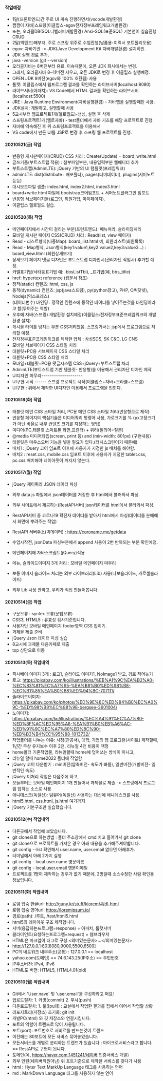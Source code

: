 #### 작업예정
- 1달(프론트엔드)간 주로 UI 계속 진행하면서(vscode개발환경)
- 짬짬이 자바|스프링(이클립스-egov전자정부프레임워크개발환경)
- 또는, 오라클DB(SQL디벨러퍼개발환경) Ansi-SQL(표준SQL) 기본언어 실습진행CRUD
- 2달(백엔드)째부터, 주로 스프링 위주로 수업진행(납품용-이력서 포트폴리오용)
- egov: 자바기반 -> JDK(Jave Development Kit 자바개발환경) 설치확인.
- JDK 실행 경로 추가.
- java -version (git --version)
- 오라클자바는 8버전부터 유료. 이슈때문에, 오픈 JDK 회사에서는 변경.
- 그래서, 오라클자바 8~11버전 지우고, 오픈 JDK로 변경 후 이클립스 실행예정.
- OPEN JDK 8버전(egov와 100% 호환됨) 사용
- 톰캣: 이클립스에서 웹프로그램 결과를 확인하는 라이브서버(localhost:8080)
- 라이브서버(아파치): VS Code에서 HTML 결과를 확인하는 라이브서버(localhost:5500)
- JRE : Java Runtime Environment(자바실행환경) - 자바앱을 실행할때만 사용.
- JDK설치: 개발하고, 실행할때 사용
- 5교시부터 웹프로젝트1개(헬로월드)-생성, 실행 후 삭제
- 스프링프로젝트1개(헬로자바) - test폴더에서 자바 기초를 해당 프로젝트로 진행
- 자바에 익숙해진 후 위 스프링프로젝트를 이용해서 
- VS code에서 만든 UI를 JSP로 변경 후 스프링 웹 프로젝트를 진행.

#### 20210521(금) 작업
- 반응형 게시판페이지(CRUD) CSS 처리 : Create(Update) = board_write.html
- 글쓰기폼(부트스트랩 적용) : 첨부파일부분, 내용입력부분 웹에디터 추가
- 부트스트랩(AdminLTE): jQuery 기반의 UI 탬플릿(프레임워크)
- adminLTE: dist(distribute : 배포폴더), pages(더미데이터), plugins(서머노트 등등)
- 대시보드파일 샘플: index.html, index2.html, index3.html
- board+write.html 파일에 bootstrap코어임포트 + 서머노트플러그인 임포트
- 반응형 서브페이지들(로그인, 회원가입, 마이페이지).
- 이클립스 헬로월드 실습.

#### 20210520(목) 작업
- 메인페이지에서 시간이 걸리는 부분(프런트엔드): 메뉴처리, 슬라이딩처리
- 모바일 게시판 페이지 CSS(CRUD) 처리 : Read(list, view 페이지)
- Read - 리스트형식(다중Map): board_list.html 예, 회원리스트(회원목록)
- Read - Map형식, Json형식(key1:value1,key2:value2,key3:value3...) : board_view.html (회원상세보기)
- 상세보기 페이지 댓글 디자인은 부트스트랩 디자인시(관리자단 작업시) 추가할 예정.
- 카멜표기법(낙타등표기법 예: .bbsListTbl), _표기법(예, bbs_title)
- href: hypertext reference (웹문서 참조)
- 정적(static) 컨텐츠: html, css, js
- 동적(dynamic) 컨텐츠: jsp(java스프링), py(python장고), PHP, C#(닷넷), Nodejs(익스프레스)
- (데이터변수) 바인딩 : 정적인 컨텐츠에 동적인 데이터를 넣어주는것을 바인딩이라고 함(묶어주는 역할)
- 오후에 자바(스프링) 개발환경 설치예정(이클립스:전자정부표준프레임워크의 개발환경 설치)
- 게시물 타이틀 넘치는 부분 CSS처리했음. 스프링가서는 jsp에서 프로그램으로 처리할 예정.
- 전자정부표준프레임워크를 제작한 업체 : 삼성SDS, SK C&C, LG CNS
- 모바일 서브페이지 CSS 스타일 처리
- 태블릿+PC용 서브페이지 CSS 스타일 처리
- 태블릿+PC용 CSS 스타일 처리
- 모바일+태블릿+PC용 댓글시스템 CSS+jQuery+부트스트랩 처리
- AdminLTE(부트스트랩 기반 템플릿- 반응형)를 이용해서 관리자단 디자인 제작
- UI디자인 마무리---------------------
- UI구현 시작 ------ 스프링 프로젝트 시작(이클립스+자바+오라클+스프링)
- UI구현 : 위에서 제작한 UI디자인 이용해서 프로그램을 입힌다.

#### 20210518(화) 작업
- 태블릿 메인 CSS 스타일 처리, PC용 메인 CSS 스타일 처리(반응형으로 제작)
- 반응형 페이지의 핵심기술은 미디어쿼리 명령어 사용, 가로크기를 % (px고정크기가 아닌 비율로 내부 컨텐츠 크기를 지정하는 방법)
- 미디어(PC,태블릿,스마트폰 화면,프린터) + 쿼리(질의어=질문)
- @media 미디어타입(screen, print 등) and (min-width: 801px) {구현내용}
- 태블릿은 마우스오버 기능을 넣을 필요가 없다.(터치스크린이기 때문에)
- 배치1 : jQuery 코어 임포트 이후에 사용자가 지정한 js 배치를 해야함.
- 배치2 : reset.css, mobile.css 임포트 이후에 사용자가 지정한 tablet.css, pc.css 배치해야 레이아웃이 깨지지 않는다.

#### 20210517(월) 작업
- jQuery 제이쿼리 JSON 데이터 파싱
- 외부 data.js 파일에서 json데이터를 저장한 후 html에서 불러와서 파싱.
- 외부 사이트에서 제공하는(RestAPI서버) json데이터를 html에서 불러와서 파싱.
- RestAPI서버 중 코로나19 확진자 데이터를 받아서 html에서 파싱(데이터를 분해해서 화면에 뿌려주는 작업)
- RestAPI 서버주소(빅데이터) : https://coroname.me/getdata
- 수업시작전, jsonData 파싱부분에서 append 사용이 2번 반복되는 부분 확인예정.

- 메인페이지에 자바스크립트(jQuery)적용 
- 메뉴, 슬라이드이미지 3개 처리 : 모바일 메인페이지 마무리
- 보통 이미지 슬라이드 처리는 외부 라이브러리(Lib) 사용(니보슬라이드, 캐로셀슬라이드)
- 외부 Lib 사용 안하고, 우리가 직접 만들어봅니다.

#### 20210514(금) 작업
- 구문오류 : syntex 오류(문법오류)
- CSS3, HTML5 : 유효성 검사기준입니다.
- 사용자단 모바일 메인페이지 footer영역 CSS 입히기.
- 과제물 제출 준비
- jQuery Json 데이터 파싱 실습
- 8교시에 과제물 다음카페로 제출
- top 상단으로 이동

#### 20210513(목) 작업내역
- 픽사베이 이미지 3개 : 로고1, 슬라이드 이미지1, NoImage1 받고, 경로 적어놓기
- 로고: https://pixabay.com/ko/illustrations/%EB%A1%9C%EA%B3%A0-%EC%83%81%EC%A7%95-%EA%B8%B0%ED%98%B8-%EC%B1%85%EA%B0%88%ED%94%BC-707111/
- 슬라이드이미지: https://pixabay.com/ko/photos/%ED%9E%8C%ED%84%B0%EC%A0%9C-%ED%98%B8%EC%88%98-bergsee-3601004/
- 노이미지: https://pixabay.com/ko/illustrations/%EC%A4%91%EC%A7%80-%ED%8F%AC%ED%95%A8-%EA%B1%B0%EB%A6%AC-%ED%91%9C%EC%A7%80%ED%8C%90-%EB%B3%B4%EC%95%88-1013732/
- 작업폴더를 나누는 이유: 시청(관공서), 대학, 기업의 웹 프로그램(사이트) 제작할때, 1년간 무상 유지보수 이후 2천, 리뉴얼 4천 비용이 책정
- home폴더 기존작업물, 리뉴얼할때 home에 덮어쓰는 방식이 아니고,
- 리뉴얼 할때 home2022 폴더에 작업함
- jQuery 코어 다운받기 : min버전(압축버전- 속도가 빠름), 일반버전(개발버전- 일반적인 속도)
- jQuery 미처리 작업은 다음주에 하고,
- 오늘부터는 모바일 메인페이지 1개 만들어서 과제물로 제출 -> 스프링에서 프로그램 입히는 소스로 사용
- 애니데스크(독일산): 팀뷰어(독일산) 사용하는 대신에 애니데스크를 사용.
- html5.html, css.html, js.html 여기까지
- jQuery 기본구조만 실습했습니다.

#### 20210512(수) 작업내역
- 다른곳에서 작업해 보았습니다.
- git clone으로 하는방법 : 폴더 주소창에서 cmd 치고 들어가서 git clone
- git clone으로 프로젝트를 가져온 경우 아래 내용을 추가해주셔야합니다.
- git config --list 확인해서 user.name, user.email 없으면 아래추가.
- 터미널에서 아래 2가지 실행
- git config - local user.name 영문이름
- git config - local.user.email 영문이메일
- 프로젝트를 1명이 제작하는 경우가 없기 때문에, 2명일때 소스수정한 사람 확인용 정보입니다.

#### 20210511(화) 작업내역
- 로렘 입숨 한글url: http://guny.kr/stuff/klorem/#/dl-html
- 로렘 입숨 영어url: https://loremipsum.io/
- 경로(path): /루트, /test/html5.html
- html5의 레이아웃 구조 제작합니다.
- 서버(응답하는프로그램=response) = 아파치, 톰캣서버
- 클라이언트(요청하는프로그램=request) = 웹브라우저
- HTML은 마크업이 태그로 구성.<의미있는문자>...</의미있는문자>
- http://127.0.0.1:80[8080,9000,5500,6500]
- PC의 네트워크 내부주소(공통) : 127.0.0.1 == localhost
- yahoo.com(도메인) == 74.6.143.25(IP주소) == 주민번호
- IP주소버전: IPv4, IPv6
- HTML도 버전: HTML5, HTML4.01(old)

#### 20210510(월) 작업내역
- Git에서 'User.nave' 및 'user.email'을 구성하라고 떠요!
- 업로드절차: 1. 커밋(commit) 2. 푸시(push)
- 다운로드절차: 1. 풀([pull]) : 교실에서 작업한 결과를 집에서 이어서 작업할 상황
- 레포지토리(저장소) 초기화: git init
- 개발PC(html) 와 깃 저장소와 연결시킵니다.
- 포트의 역할이 트렌드로 많이 사용됩니다.
- 포트(port): 포트번호로 서비르를 만드는것이 트렌드
- 이전에는 80포트에 모든 서비스 묶어놓았습니다.
- 모든서비스를 개별로 분리하는 트렌드가 있습니다.: 마이크로서비스라고 합니다. == RestAPI로 구현이 됩니다.
- 도메인(예, https://naver.com:1451241/네이버 인증서비스 개발)
- 외부 인원(네이버직원아닌) 위 포트기준으로 제작한 서비스를 갖다가 사용
- html : Hyter Text MarkUp Language 태그를 사용하는 언어
- md : MarkDown Language 태그를 사용하지 않는 언어
